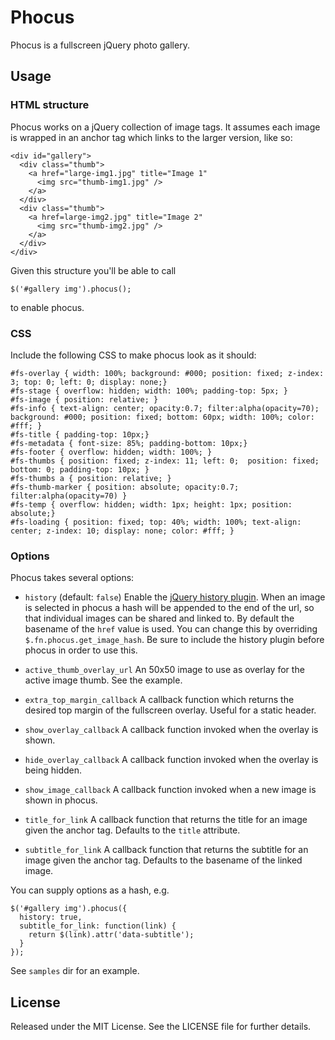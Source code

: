 # Phocus

Phocus is a fullscreen jQuery photo gallery.

## Usage

### HTML structure

Phocus works on a jQuery collection of image tags. It assumes each
image is wrapped in an anchor tag which links to the larger version,
like so:

    <div id="gallery">
      <div class="thumb">
        <a href="large-img1.jpg" title="Image 1"
          <img src="thumb-img1.jpg" />
        </a>
      </div>
      <div class="thumb">
        <a href=large-img2.jpg" title="Image 2"
          <img src="thumb-img2.jpg" />
        </a>
      </div>
    </div>

Given this structure you'll be able to call

    $('#gallery img').phocus();

to enable phocus.

### CSS

Include the following CSS to make phocus look as it should:

    #fs-overlay { width: 100%; background: #000; position: fixed; z-index: 3; top: 0; left: 0; display: none;}
    #fs-stage { overflow: hidden; width: 100%; padding-top: 5px; }
    #fs-image { position: relative; }
    #fs-info { text-align: center; opacity:0.7; filter:alpha(opacity=70); background: #000; position: fixed; bottom: 60px; width: 100%; color: #fff; }
    #fs-title { padding-top: 10px;}
    #fs-metadata { font-size: 85%; padding-bottom: 10px;}
    #fs-footer { overflow: hidden; width: 100%; }
    #fs-thumbs { position: fixed; z-index: 11; left: 0;  position: fixed; bottom: 0; padding-top: 10px; }
    #fs-thumbs a { position: relative; }
    #fs-thumb-marker { position: absolute; opacity:0.7; filter:alpha(opacity=70) }
    #fs-temp { overflow: hidden; width: 1px; height: 1px; position: absolute;}
    #fs-loading { position: fixed; top: 40%; width: 100%; text-align: center; z-index: 10; display: none; color: #fff; }

### Options

Phocus takes several options:
 
* `history` (default: `false`) Enable the [jQuery history
  plugin](http://tkyk.github.com/jquery-history-plugin/). When an
  image is selected in phocus a hash will be appended to the end of
  the url, so that individual images can be shared and linked to. By
  default the basename of the `href` value is used. You can change
  this by overriding `$.fn.phocus.get_image_hash`. Be sure to include
  the history plugin before phocus in order to use this.

* `active_thumb_overlay_url` An 50x50 image to use as overlay for the
  active image thumb. See the example.

* `extra_top_margin_callback` A callback function which returns the
  desired top margin of the fullscreen overlay. Useful for a static
  header.

* `show_overlay_callback` A callback function invoked when the overlay
  is shown.

* `hide_overlay_callback` A callback function invoked
  when the overlay is being hidden. 

* `show_image_callback` A callback function invoked when a new image
  is shown in phocus.  

* `title_for_link` A callback function that returns the title for an
  image given the anchor tag. Defaults to the `title` attribute.  

* `subtitle_for_link` A callback function that returns the subtitle
  for an image given the anchor tag. Defaults to the basename of the
  linked image.

You can supply options as a hash, e.g.

    $('#gallery img').phocus({
      history: true,
      subtitle_for_link: function(link) {
        return $(link).attr('data-subtitle');
      }
    });

See `samples` dir for an example.

## License

Released under the MIT License. See the LICENSE file for further
details.
